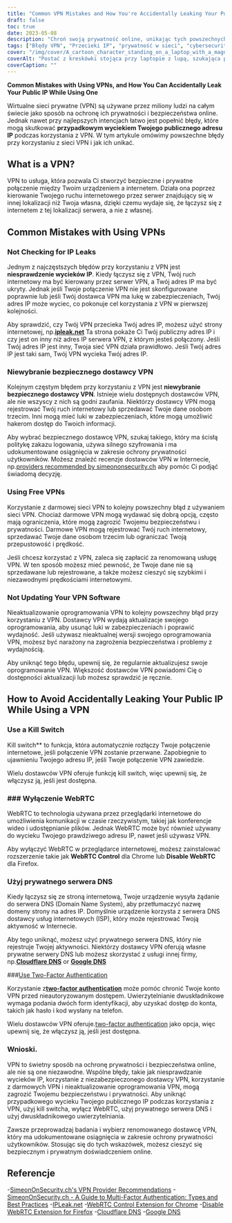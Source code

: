 ```yaml
---
title: "Common VPN Mistakes and How You're Accidentally Leaking Your Public IP"
draft: false
toc: true
date: 2023-05-08
description: "Chroń swoją prywatność online, unikając tych powszechnych błędów VPN, które mogą przypadkowo wyciec Twój publiczny adres IP"
tags: ["Błędy VPN", "Przecieki IP", "prywatność w sieci", "cybersecurity", "bezpieczeństwo internetu", "wirtualna sieć prywatna", "WebRTC", "Serwer DNS", "Dostawca VPN", "uwierzytelnianie dwuskładnikowe", "Oprogramowanie VPN", "przełącznik uśmiercający", "prywatność danych", "prywatność internetowa", "zagrożenia cybernetyczne", "bezpieczeństwo danych", "bezpieczeństwo sieci", "bezpieczeństwo w sieci", "anonimowość w sieci", "anonimowe przeglądanie"]
cover: "/img/cover/A_cartoon_character_standing_on_a_laptop_with_a_magnifying_glass.png"
coverAlt: "Postać z kreskówki stojąca przy laptopie z lupą, szukająca prywatności w sieci."
coverCaption: ""
---
```


**Common Mistakes with Using VPNs, and How You Can Accidentally Leak Your Public IP While Using One**

Wirtualne sieci prywatne (VPN) są używane przez miliony ludzi na całym świecie jako sposób na ochronę ich prywatności i bezpieczeństwa online. Jednak nawet przy najlepszych intencjach łatwo jest popełnić błędy, które mogą skutkować **przypadkowym wyciekiem Twojego publicznego adresu IP** podczas korzystania z VPN. W tym artykule omówimy powszechne błędy przy korzystaniu z sieci VPN i jak ich unikać.

## What is a VPN?

VPN to usługa, która pozwala Ci stworzyć bezpieczne i prywatne połączenie między Twoim urządzeniem a internetem. Działa ona poprzez kierowanie Twojego ruchu internetowego przez serwer znajdujący się w innej lokalizacji niż Twoja własna, dzięki czemu wydaje się, że łączysz się z internetem z tej lokalizacji serwera, a nie z własnej.

## Common Mistakes with Using VPNs

### Not Checking for IP Leaks

Jednym z najczęstszych błędów przy korzystaniu z VPN jest **niesprawdzenie wycieków IP**. Kiedy łączysz się z VPN, Twój ruch internetowy ma być kierowany przez serwer VPN, a Twój adres IP ma być ukryty. Jednak jeśli Twoje połączenie VPN nie jest skonfigurowane poprawnie lub jeśli Twój dostawca VPN ma lukę w zabezpieczeniach, Twój adres IP może wyciec, co pokonuje cel korzystania z VPN w pierwszej kolejności.

Aby sprawdzić, czy Twój VPN przecieka Twój adres IP, możesz użyć strony internetowej, np.[**ipleak.net**](https://ipleak.net/) Ta strona pokaże Ci Twój publiczny adres IP i czy jest on inny niż adres IP serwera VPN, z którym jesteś połączony. Jeśli Twój adres IP jest inny, Twoja sieć VPN działa prawidłowo. Jeśli Twój adres IP jest taki sam, Twój VPN wycieka Twój adres IP.

### Niewybranie bezpiecznego dostawcy VPN

Kolejnym częstym błędem przy korzystaniu z VPN jest **niewybranie bezpiecznego dostawcy VPN**. Istnieje wielu dostępnych dostawców VPN, ale nie wszyscy z nich są godni zaufania. Niektórzy dostawcy VPN mogą rejestrować Twój ruch internetowy lub sprzedawać Twoje dane osobom trzecim. Inni mogą mieć luki w zabezpieczeniach, które mogą umożliwić hakerom dostęp do Twoich informacji.

Aby wybrać bezpiecznego dostawcę VPN, szukaj takiego, który ma ścisłą politykę zakazu logowania, używa silnego szyfrowania i ma udokumentowane osiągnięcia w zakresie ochrony prywatności użytkowników. Możesz znaleźć recenzje dostawców VPN w Internecie, np.[providers recommended by simeononsecurity.ch](https://simeononsecurity.ch/recommendations/vpns/) aby pomóc Ci podjąć świadomą decyzję.

### Using Free VPNs

Korzystanie z darmowej sieci VPN to kolejny powszechny błąd z używaniem sieci VPN. Chociaż darmowe VPN mogą wydawać się dobrą opcją, często mają ograniczenia, które mogą zagrozić Twojemu bezpieczeństwu i prywatności. Darmowe VPN mogą rejestrować Twój ruch internetowy, sprzedawać Twoje dane osobom trzecim lub ograniczać Twoją przepustowość i prędkość.

Jeśli chcesz korzystać z VPN, zaleca się zapłacić za renomowaną usługę VPN. W ten sposób możesz mieć pewność, że Twoje dane nie są sprzedawane lub rejestrowane, a także możesz cieszyć się szybkimi i niezawodnymi prędkościami internetowymi.

### Not Updating Your VPN Software

Nieaktualizowanie oprogramowania VPN to kolejny powszechny błąd przy korzystaniu z VPN. Dostawcy VPN wydają aktualizacje swojego oprogramowania, aby usunąć luki w zabezpieczeniach i poprawić wydajność. Jeśli używasz nieaktualnej wersji swojego oprogramowania VPN, możesz być narażony na zagrożenia bezpieczeństwa i problemy z wydajnością.

Aby uniknąć tego błędu, upewnij się, że regularnie aktualizujesz swoje oprogramowanie VPN. Większość dostawców VPN powiadomi Cię o dostępności aktualizacji lub możesz sprawdzić je ręcznie.

## How to Avoid Accidentally Leaking Your Public IP While Using a VPN

### Use a Kill Switch

Kill switch** to funkcja, która automatycznie rozłączy Twoje połączenie internetowe, jeśli połączenie VPN zostanie przerwane. Zapobiegnie to ujawnieniu Twojego adresu IP, jeśli Twoje połączenie VPN zawiedzie.

Wielu dostawców VPN oferuje funkcję kill switch, więc upewnij się, że włączysz ją, jeśli jest dostępna.

### ### Wyłączenie WebRTC

WebRTC to technologia używana przez przeglądarki internetowe do umożliwienia komunikacji w czasie rzeczywistym, takiej jak konferencje wideo i udostępnianie plików. Jednak WebRTC może być również używany do wycieku Twojego prawdziwego adresu IP, nawet jeśli używasz VPN.

Aby wyłączyć WebRTC w przeglądarce internetowej, możesz zainstalować rozszerzenie takie jak **WebRTC Control** dla Chrome lub **Disable WebRTC** dla Firefox.

### Użyj prywatnego serwera DNS

Kiedy łączysz się ze stroną internetową, Twoje urządzenie wysyła żądanie do serwera DNS (Domain Name System), aby przetłumaczyć nazwę domeny strony na adres IP. Domyślnie urządzenie korzysta z serwera DNS dostawcy usług internetowych (ISP), który może rejestrować Twoją aktywność w Internecie.

Aby tego uniknąć, możesz użyć prywatnego serwera DNS, który nie rejestruje Twojej aktywności. Niektórzy dostawcy VPN oferują własne prywatne serwery DNS lub możesz skorzystać z usługi innej firmy, np.[**Cloudflare DNS**](https://1.1.1.1/) or [**Google DNS**](https://developers.google.com/speed/public-dns) 

###[Use Two-Factor Authentication](https://simeononsecurity.ch/articles/what-are-the-diferent-kinds-of-factors-in-mfa/)

Korzystanie z[**two-factor authentication**](https://simeononsecurity.ch/articles/what-are-the-diferent-kinds-of-factors-in-mfa/) może pomóc chronić Twoje konto VPN przed nieautoryzowanym dostępem. Uwierzytelnianie dwuskładnikowe wymaga podania dwóch form identyfikacji, aby uzyskać dostęp do konta, takich jak hasło i kod wysłany na telefon.

Wielu dostawców VPN oferuje.[two-factor authentication](https://simeononsecurity.ch/articles/what-are-the-diferent-kinds-of-factors-in-mfa/) jako opcja, więc upewnij się, że włączysz ją, jeśli jest dostępna.

### Wnioski.

VPN to świetny sposób na ochronę prywatności i bezpieczeństwa online, ale nie są one niezawodne. Wspólne błędy, takie jak niesprawdzanie wycieków IP, korzystanie z niezabezpieczonego dostawcy VPN, korzystanie z darmowych VPN i nieaktualizowanie oprogramowania VPN, mogą zagrozić Twojemu bezpieczeństwu i prywatności. Aby uniknąć przypadkowego wycieku Twojego publicznego IP podczas korzystania z VPN, użyj kill switcha, wyłącz WebRTC, użyj prywatnego serwera DNS i użyj dwuskładnikowego uwierzytelniania.

Zawsze przeprowadzaj badania i wybierz renomowanego dostawcę VPN, który ma udokumentowane osiągnięcia w zakresie ochrony prywatności użytkowników. Stosując się do tych wskazówek, możesz cieszyć się bezpiecznym i prywatnym doświadczeniem online.

## Referencje

-[SimeonOnSecurity.ch's VPN Provider Recommendations](https://simeononsecurity.ch/recommendations/vpns/)
-[SimeonOnSecurity.ch - A Guide to Multi-Factor Authentication: Types and Best Practices](https://simeononsecurity.ch/articles/what-are-the-diferent-kinds-of-factors-in-mfa/)
-[IPLeak.net](https://ipleak.net/)
-[WebRTC Control Extension for Chrome](https://chrome.google.com/webstore/detail/webrtc-control/fjkmabmdepjfammlpliljpnbhleegehm?hl=en)
-[Disable WebRTC Extension for Firefox](https://addons.mozilla.org/en-US/firefox/addon/happy-bonobo-disable-webrtc/?utm_source=addons.mozilla.org&utm_medium=referral&utm_content=search)
-[Cloudflare DNS](https://1.1.1.1/)
-[Google DNS](https://developers.google.com/speed/public-dns)

